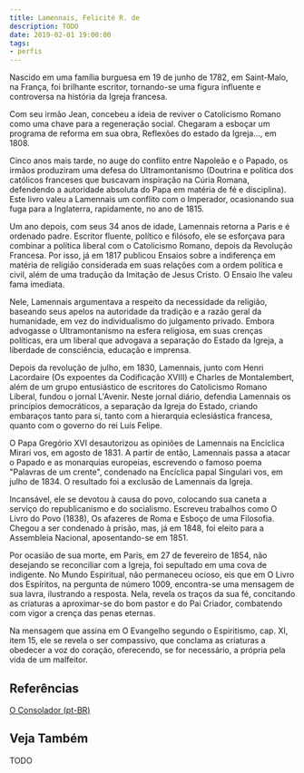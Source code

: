 ```yaml
---
title: Lamennais, Felicité R. de
description: TODO
date: 2019-02-01 19:00:00
tags: 
- perfis
---
```


Nascido em uma família burguesa em 19 de junho de 1782, em Saint-Malo, na França, foi brilhante escritor, tornando-se uma figura influente e controversa na história da Igreja francesa. 

Com seu irmão Jean, concebeu a ideia de reviver o Catolicismo Romano como uma chave para a regeneração social. Chegaram a esboçar um programa de reforma em sua obra, Reflexões do estado da Igreja..., em 1808. 

Cinco anos mais tarde, no auge do conflito entre Napoleão e o Papado, os irmãos produziram uma defesa do Ultramontanismo (Doutrina e política dos católicos franceses que buscavam inspiração na Cúria Romana, defendendo a autoridade absoluta do Papa em matéria de fé e disciplina). Este livro valeu a Lamennais um conflito com o Imperador, ocasionando sua fuga para a Inglaterra, rapidamente, no ano de 1815. 

Um ano depois, com seus 34 anos de idade, Lamennais retorna a Paris e é ordenado padre. Escritor fluente, político e filósofo, ele se esforçava para combinar a política liberal com o Catolicismo Romano, depois da Revolução Francesa. Por isso, já em 1817 publicou Ensaios sobre a indiferença em matéria de religião considerada em suas relações com a ordem política e civil, além de uma tradução da Imitação de Jesus Cristo. O Ensaio lhe valeu fama imediata. 

Nele, Lamennais argumentava a respeito da necessidade da religião, baseando seus apelos na autoridade da tradição e a razão geral da humanidade, em vez do individualismo do julgamento privado. Embora advogasse o Ultramontanismo na esfera religiosa, em suas crenças políticas, era um liberal que advogava a separação do Estado da Igreja, a liberdade de consciência, educação e imprensa.

Depois da revolução de julho, em 1830, Lamennais, junto com Henri Lacordaire (Os expoentes da Codificação XVIII) e Charles de Montalembert, além de um grupo entusiástico de escritores do Catolicismo Romano Liberal, fundou o jornal L'Avenir. Neste jornal diário, defendia Lamennais os princípios democráticos, a separação da Igreja do Estado, criando embaraços tanto para si, tanto com a hierarquia eclesiástica francesa, quanto com o governo do rei Luís Felipe. 

O Papa Gregório XVI desautorizou as opiniões de Lamennais na Encíclica Mirari vos, em agosto de 1831. A partir de então, Lamennais passa a atacar o Papado e as monarquias europeias, escrevendo o famoso poema "Palavras de um crente", condenado na Encíclica papal Singulari vos, em julho de 1834. O resultado foi a exclusão de Lamennais da Igreja. 

Incansável, ele se devotou à causa do povo, colocando sua caneta a serviço do republicanismo e do socialismo. Escreveu trabalhos como O Livro do Povo (1838), Os afazeres de Roma e Esboço de uma Filosofia. Chegou a ser condenado à prisão, mas, já em 1848, foi eleito para a Assembleia Nacional, aposentando-se em 1851. 

Por ocasião de sua morte, em Paris, em 27 de fevereiro de 1854, não desejando se reconciliar com a Igreja, foi sepultado em uma cova de indigente. 
No Mundo Espiritual, não permaneceu ocioso, eis que em O Livro dos Espíritos, na pergunta de número 1009, encontra-se uma mensagem de sua lavra, ilustrando a resposta. Nela, revela os traços da sua fé, concitando as criaturas a aproximar-se do bom pastor e do Pai Criador, combatendo com vigor a crença das penas eternas. 

Na mensagem que assina em O Evangelho segundo o Espiritismo, cap. XI, item 15, ele se revela o ser compassivo, que conclama as criaturas a obedecer a voz do coração, oferecendo, se for necessário, a própria pela vida de um malfeitor.


## Referências
[O Consolador (pt-BR)](http://www.oconsolador.com.br/linkfixo/biografias/lamennais.html)

## Veja Também
TODO


